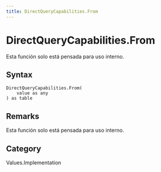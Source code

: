 ```yaml
---
title: DirectQueryCapabilities.From
---
```


# DirectQueryCapabilities.From


Esta función solo está pensada para uso interno.


## Syntax

```powerquery
DirectQueryCapabilities.From(
    value as any
) as table
```


## Remarks

Esta función solo está pensada para uso interno.



## Category
Values.Implementation
